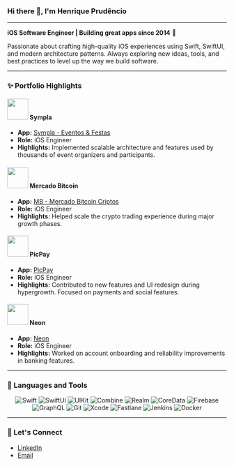 ### Hi there 👋, I'm Henrique Prudêncio

---

**iOS Software Engineer | Building great apps since 2014** 🚀

Passionate about crafting high-quality iOS experiences using Swift, SwiftUI, and modern architecture patterns. Always exploring new ideas, tools, and best practices to level up the way we build software.

---

### ✨ Portfolio Highlights

#### <img src="https://is1-ssl.mzstatic.com/image/thumb/Purple221/v4/1a/4b/48/1a4b48b1-b9a6-13cb-fa08-23f315c35208/AppIcon-0-0-1x_U007emarketing-0-11-0-85-220.png/230x0w.webp" width="48" height="48" /> Sympla

* **App:** [Sympla - Eventos & Festas](https://apps.apple.com/br/app/sympla-eventos-festas/id1136318924)
* **Role:** iOS Engineer
* **Highlights:** Implemented scalable architecture and features used by thousands of event organizers and participants.

#### <img src="https://is1-ssl.mzstatic.com/image/thumb/Purple211/v4/6b/91/ca/6b91cabe-9c79-391f-efd8-e7e7fd9ffd1f/AppIcon-0-0-1x_U007ephone-0-1-0-85-220.png/230x0w.webp" width="48" height="48" /> Mercado Bitcoin

* **App:** [MB - Mercado Bitcoin Criptos](https://apps.apple.com/br/app/mb-mercado-bitcoin-criptos/id1439360986)
* **Role:** iOS Engineer
* **Highlights:** Helped scale the crypto trading experience during major growth phases.

#### <img src="https://is1-ssl.mzstatic.com/image/thumb/Purple211/v4/1a/6b/e8/1a6be880-5f96-d2fc-28cd-ea501c4ba30d/AppIcon-1-0-0-1x_U007emarketing-0-10-0-0-85-220.png/230x0w.webp" width="48" height="48" /> PicPay
* **App:** [PicPay](https://apps.apple.com/br/app/banco-picpay-conta-cart%C3%A3o-e/id561524792)
* **Role:** iOS Engineer
* **Highlights:** Contributed to new features and UI redesign during hypergrowth. Focused on payments and social features.

#### <img src="https://is1-ssl.mzstatic.com/image/thumb/Purple221/v4/8c/e3/ad/8ce3ad14-9c71-406a-46b9-899f5a2229f5/AppIcon-0-0-1x_U007emarketing-0-6-0-85-220.png/230x0w.webp" width="48" height="48" /> Neon
* **App:** [Neon](https://apps.apple.com/br/app/neon-cart%C3%A3o-de-cr%C3%A9dito/id1127996388)
* **Role:** iOS Engineer
* **Highlights:** Worked on account onboarding and reliability improvements in banking features.

---

### 🔧 Languages and Tools

<p align="center"> <img src="https://img.shields.io/badge/Swift-E34F26?style=for-the-badge&logo=swift&logoColor=white" alt="Swift" /> <img src="https://img.shields.io/badge/SwiftUI-005BBB?style=for-the-badge&logo=swift&logoColor=white" alt="SwiftUI" /> <img src="https://img.shields.io/badge/UIKit-000000?style=for-the-badge&logo=apple&logoColor=white" alt="UIKit" /> <img src="https://img.shields.io/badge/Combine-007AFF?style=for-the-badge&logo=apple&logoColor=white" alt="Combine" /> <img src="https://img.shields.io/badge/Realm-39477F?style=for-the-badge&logo=realm&logoColor=white" alt="Realm" /> <img src="https://img.shields.io/badge/CoreData-36465D?style=for-the-badge&logo=apple&logoColor=white" alt="CoreData" /> <img src="https://img.shields.io/badge/Firebase-FFCA28?style=for-the-badge&logo=firebase&logoColor=black" alt="Firebase" /> <img src="https://img.shields.io/badge/GraphQL-E10098?style=for-the-badge&logo=graphql&logoColor=white" alt="GraphQL" /> <img src="https://img.shields.io/badge/Git-F05032?style=for-the-badge&logo=git&logoColor=white" alt="Git" /> <img src="https://img.shields.io/badge/Xcode-147EFB?style=for-the-badge&logo=xcode&logoColor=white" alt="Xcode" /> <img src="https://img.shields.io/badge/Fastlane-00F200?style=for-the-badge&logo=fastlane&logoColor=white" alt="Fastlane" /> <img src="https://img.shields.io/badge/Jenkins-D24939?style=for-the-badge&logo=jenkins&logoColor=white" alt="Jenkins" /> <img src="https://img.shields.io/badge/Docker-2496ED?style=for-the-badge&logo=docker&logoColor=white" alt="Docker" /> </p>

---

### 💬 Let's Connect

* [LinkedIn](https://www.linkedin.com/in/henriqueprudencio/)
* [Email](mailto:henrique.prsantosd@gmail.com)
